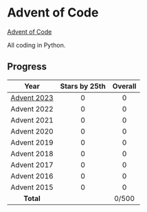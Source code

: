 # Advent of Code

[Advent of Code](https://adventofcode.com/)

All coding in Python.

## Progress
| Year  | Stars by 25th | Overall |
| :---: | :-----------: | :-----: |
| [Advent 2023](advent2023) | 0  | 0  |
| Advent 2022 | 0  | 0  |
| Advent 2021 | 0  | 0  |
| Advent 2020 | 0  | 0  |
| Advent 2019 | 0  | 0  |
| Advent 2018 | 0  | 0  |
| Advent 2017 | 0  | 0  |
| Advent 2016 | 0  | 0  |
| Advent 2015 | 0  | 0  |
| **Total** |   | 0/500 |

